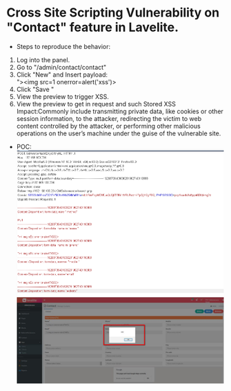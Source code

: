 # Cross Site Scripting Vulnerability on "Contact" feature in Lavelite.  
* Steps to reproduce the behavior:  
1. Log into the panel.  
2. Go to "/admin/contact/contact"  
3. Click "New" and Insert payload:  
"><img src=1 onerror=alert('xss')>  
4. Click "Save "  
5. View the preview to trigger XSS.  
6. View the preview to get in request and such Stored XSS  
Impact:Commonly include transmitting private data, like cookies or other session information, to the attacker, redirecting the victim to web content controlled by the attacker, or performing other malicious operations on the user’s machine under the guise of the vulnerable site.   

* POC:  
![image](https://github.com/BigTiger2020/Lavelite-CMS/blob/main/07.png)  
![image](https://github.com/BigTiger2020/Lavelite-CMS/blob/main/09.png)  
